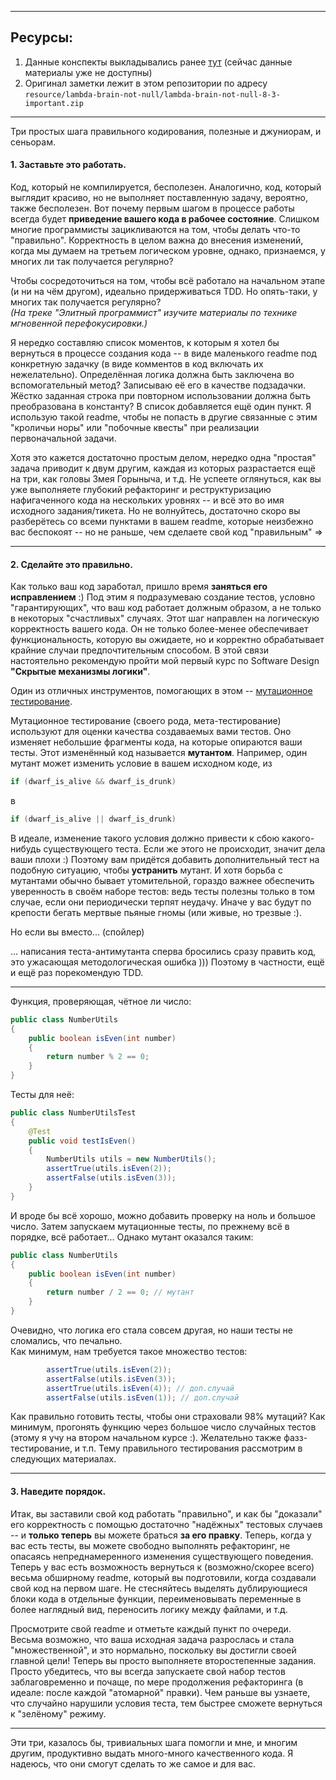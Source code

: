 
---
## Ресурсы:
1. Данные конспекты выкладывались ранее [тут](https://vk.com/lambda_brain_not_null) (сейчас данные материалы уже не доступны)
2. Оригинал заметки лежит в этом репозитории по адресу `resource/lambda-brain-not-null/lambda-brain-not-null-8-3-important.zip`

---

Три простых шага правильного кодирования, полезные и джуниорам, и сеньорам.

#### **1. Заставьте это работать.**

Код, который не компилируется, бесполезен. Аналогично, код, который выглядит красиво, но не выполняет поставленную задачу, вероятно, также бесполезен. Вот почему первым шагом в процессе работы всегда будет **приведение вашего кода в рабочее состояние**. Слишком многие программисты зацикливаются на том, чтобы делать что-то "правильно". Корректность в целом важна до внесения изменений, когда мы думаем на третьем логическом уровне, однако, признаемся, у многих ли так получается регулярно?

Чтобы сосредоточиться на том, чтобы всё работало на начальном этапе (и ни на чём другом), идеально придерживаться TDD. Но опять-таки, у многих так получается регулярно?  
_(На треке "Элитный программист" изучите материалы по технике мгновенной перефокусировки.)_

Я нередко составляю список моментов, к которым я хотел бы вернуться в процессе создания кода -- в виде маленького readme под конкретную задачку (в виде комментов в код включать их нежелательно). Определённая логика должна быть заключена во вспомогательный метод? Записываю её его в качестве подзадачки. Жёстко заданная строка при повторном использовании должна быть преобразована в константу? В список добавляется ещё один пункт. Я использую такой readme, чтобы не попасть в другие связанные с этим "кроличьи норы" или "побочные квесты" при реализации первоначальной задачи.

Хотя это кажется достаточно простым делом, нередко одна "простая" задача приводит к двум другим, каждая из которых разрастается ещё на три, как головы Змея Горыныча, и т.д. Не успеете оглянуться, как вы уже выполняете глубокий рефакторинг и реструктуризацию нафигаченного кода на нескольких уровнях -- и всё это во имя исходного задания/тикета. Но не волнуйтесь, достаточно скоро вы разберётесь со всеми пунктами в вашем readme, которые неизбежно вас беспокоят -- но не раньше, чем сделаете свой код "правильным" =>

---

#### **2. Сделайте это правильно.**

Как только ваш код заработал, пришло время **заняться его исправлением** :) Под этим я подразумеваю создание тестов, условно "гарантирующих", что ваш код работает должным образом, а не только в некоторых "счастливых" случаях. Этот шаг направлен на логическую корректность вашего кода. Он не только более-менее обеспечивает функциональность, которую вы ожидаете, но и корректно обрабатывает крайние случаи предпочтительным способом. В этой связи настоятельно рекомендую пройти мой первый курс по Software Design **"Скрытые механизмы логики"**.

Один из отличных инструментов, помогающих в этом -- [мутационное тестирование](https://habr.com/ru/articles/334394/).

Мутационное тестирование (своего рода, мета-тестирование) используют для оценки качества создаваемых вами тестов. Оно изменяет небольшие фрагменты кода, на которые опираются ваши тесты. Этот изменённый код называется **мутантом**. Например, один мутант может изменить условие в вашем исходном коде, из

```java
if (dwarf_is_alive && dwarf_is_drunk)
```

в

```java
if (dwarf_is_alive || dwarf_is_drunk)
```

В идеале, изменение такого условия должно привести к сбою какого-нибудь существующего теста. Если же этого не происходит, значит дела ваши плохи :) Поэтому вам придётся добавить дополнительный тест на подобную ситуацию, чтобы **устранить** мутант. И хотя борьба с мутантами обычно бывает утомительной, гораздо важнее обеспечить уверенность в своём наборе тестов: ведь тесты полезны только в том случае, если они периодически терпят неудачу. Иначе у вас будут по крепости бегать мертвые пьяные гномы (или живые, но трезвые :).

Но если вы вместо... (спойлер)

... написания теста-антимутанта сперва бросились сразу править код, это ужасающая методологическая ошибка ))) Поэтому в частности, ещё и ещё раз порекомендую TDD.

---

Функция, проверяющая, чётное ли число:

```java
public class NumberUtils
{
    public boolean isEven(int number)
    {
        return number % 2 == 0;
    }
}
```

Тесты для неё:

```java
public class NumberUtilsTest
{
    @Test
    public void testIsEven()
    {
        NumberUtils utils = new NumberUtils();
        assertTrue(utils.isEven(2));
        assertFalse(utils.isEven(3));
    }
}
```

И вроде бы всё хорошо, можно добавить проверку на ноль и большое число. Затем запускаем мутационные тесты, по прежнему всё в порядке, всё работает... Однако мутант оказался таким:

```java
public class NumberUtils
{
    public boolean isEven(int number)
    {
        return number / 2 == 0; // мутант
    }
}
```

Очевидно, что логика его стала совсем другая, но наши тесты не сломались, что печально.  
Как минимум, нам требуется такое множество тестов:

```java
        assertTrue(utils.isEven(2));
        assertFalse(utils.isEven(3));
        assertTrue(utils.isEven(4)); // доп.случай
        assertFalse(utils.isEven(1)); // доп.случай
```

Как правильно готовить тесты, чтобы они страховали 98% мутаций? Как минимум, прогонять функцию через большое число случайных тестов (этому я учу на втором начальном курсе :). Желательно также фазз-тестирование, и т.п. Тему правильного тестирования рассмотрим в следующих материалах.

---
#### 3. **Наведите порядок**.

Итак, вы заставили свой код работать "правильно", и как бы "доказали" его корректность с помощью достаточно "надёжных" тестовых случаев -- и **только теперь** вы можете браться **за его правку**. Теперь, когда у вас есть тесты, вы можете свободно выполнять рефакторинг, не опасаясь непреднамеренного изменения существующего поведения. Теперь у вас есть возможность вернуться к (возможно/скорее всего) весьма обширному readme, который вы подготовили, когда создавали свой код на первом шаге. Не стесняйтесь выделять дублирующиеся блоки кода в отдельные функции, переименовывать переменные в более наглядный вид, переносить логику между файлами, и т.д.

Просмотрите свой readme и отметьте каждый пункт по очереди. Весьма возможно, что ваша исходная задача разрослась и стала "множественной", и это нормально, поскольку вы достигли своей главной цели! Теперь вы просто выполняете второстепенные задания. Просто убедитесь, что вы всегда запускаете свой набор тестов заблаговременно и почаще, по мере продолжения рефакторинга (в идеале: после каждой "атомарной" правки). Чем раньше вы узнаете, что случайно нарушили условия теста, тем быстрее сможете вернуться к "зелёному" режиму.

---

Эти три, казалось бы, тривиальных шага помогли и мне, и многим другим, продуктивно выдать много-много качественного кода. Я надеюсь, что они смогут сделать то же самое и для вас.

